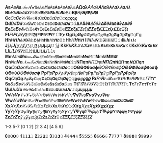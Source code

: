 𝐀𝐚𝐴𝑎𝑨𝒂𝒜𝒶𝓐𝓪𝔄𝔞𝔸𝕒𝕬𝖆𝖠𝖺𝗔𝗮𝘈𝘢𝘼𝙖𝙰𝚊𝚨𝛀𝛂𝛌𝛢𝛬𝛼𝜆𝜜𝜦𝜶𝝀𝝖𝝠𝝰𝝺𝞐𝞪𝞚𝞴
𝐁𝐛𝐵𝑏𝑩𝒃𝒷𝓑𝓫𝔅𝔟𝔹𝕓𝕭𝖇𝖡𝖻𝗕𝗯𝘉𝘣𝘽𝙗𝙱𝚋𝚩𝛃𝛣𝛽𝜝𝜷𝝗𝝱𝞑𝞫
𝐂𝐜𝐶𝑐𝑪𝒄𝒞𝒸𝓒𝓬𝔠𝕔𝕮𝖈𝖢𝖼𝗖𝗰𝘊𝘤𝘾𝙘𝙲𝚌𝛓𝜍𝝇𝞁𝞻
𝐃𝐝𝐷𝑑𝑫𝒅𝒟𝒹𝓓𝓭𝔇𝔡𝔻𝕕𝕯𝖉𝖣𝖽𝗗𝗱𝘋𝘥𝘿𝙙𝙳𝚍𝚫𝚲𝛅𝛝𝛛𝛥𝛿𝜕𝜗𝜟𝜹𝝏𝝑𝝙𝝳𝞉𝞋𝞓𝞭𝟃𝟅
𝐄𝐞𝐸𝑒𝑬𝒆𝓔𝓮𝔈𝔢𝔼𝕖𝕰𝖊𝖤𝖾𝗘𝗲𝘌𝘦𝙀𝙚𝙴𝚎𝚬𝚺𝛆𝛏𝛜𝛦𝛴𝜀𝜉𝜖𝜠𝜮𝜺𝝃𝝐𝝚𝝨𝝣𝝴𝝽𝞊𝞔𝞢𝞮𝞝𝞷𝟄
𝐅𝐟𝐹𝑓𝑭𝒇𝒻𝓕𝓯𝔉𝔣𝔽𝕗𝕱𝖋𝖥𝖿𝗙𝗳𝘍𝘧𝙁𝙛𝙵𝚏f𝟊𝟋
𝐆𝐠𝐺𝑔𝑮𝒈𝒢𝓖𝓰𝔊𝔤𝔾𝕘𝕲𝖌𝖦𝗀𝗚𝗴𝘎𝘨𝙂𝙜𝙶𝚐𝚪g
𝐇𝐡𝐻𝑯𝒉𝒽𝓗𝓱𝔥𝕙𝕳𝖍𝖧𝗁𝗛𝗵𝘏𝘩𝙃𝙝𝙷𝚑𝚮h𝛨𝜢𝝜𝞖
𝐈𝐢𝐼𝑖𝑰𝒊𝒾𝓘𝓲𝔦𝕀𝕚𝕴𝖎𝖨𝗂𝗜𝗶𝘐𝘪𝙄𝙞𝙸𝚒𝚤𝚰i𝛪𝜄𝜤𝜾𝝞𝝸𝞘𝞲
𝐉𝐣𝐽𝑗𝑱𝒋𝒥𝒿𝓙𝓳𝔍𝔧𝕁𝕛𝕵𝖏𝖩𝗃𝗝𝗷𝘑𝘫𝙅𝙟𝙹𝚓𝚥j
𝐊𝐤𝐾𝑘𝑲𝒌𝒦𝓀𝓚𝓴𝔎𝔨𝕂𝕜𝕶𝖐𝖪𝗄𝗞𝗸𝘒𝘬𝙆𝙠𝙺𝚔𝚱𝛋𝛫𝜅𝜥𝜿𝝟𝝹𝞙𝞳
𝐋𝐥𝐿𝑙𝑳𝒍𝓁𝓛𝓵𝔏𝔩𝕃𝕝𝕷𝖑𝖫𝗅𝗟𝗹𝘓𝘭𝙇𝙡𝙻𝚕𝛊
𝐌𝐦𝑀𝑚𝑴𝒎𝓂𝓜𝓶𝔐𝔪𝕄𝕞𝕸𝖒𝖬𝗆𝗠𝗺𝘔𝘮𝙈𝙢𝙼𝚖𝚳m𝛭𝜧𝝡𝞛
𝐍𝐧𝑁𝑛𝑵𝒏𝒩𝓃𝓝𝓷𝔑𝔫𝕟𝕹𝖓𝖭𝗇𝗡𝗻𝘕𝘯𝙉𝙣𝙽𝚗𝚴𝚷𝛈𝛑𝛮𝛱𝛺𝜂𝜋𝜨𝜫𝜴𝝅𝝢𝝮𝝥𝝿𝝶𝞜𝞨𝞟𝞰𝞹
𝐎𝐨𝑂𝑜𝑶𝒐𝒪𝓞𝓸𝔒𝔬𝕆𝕠𝕺𝖔𝖮𝗈𝗢𝗼𝘖𝘰𝙊𝙤𝙾𝚘𝚶𝚯𝚹𝚽𝛉𝛐𝛔𝛟𝛳𝛰𝛩𝛷𝜃𝜊𝜎𝜙𝜪𝜣𝜭𝜱𝜽𝝄𝝈𝝓𝝝𝝾𝞂𝞍𝝤𝝧𝝫𝝷𝞗𝞞𝞡𝞥𝞱𝞸𝞼𝟇
𝐏𝐩𝑃𝑝𝑷𝒑𝒫𝓅𝓟𝓹𝔓𝔭𝕡𝕻𝖕𝖯𝗉𝗣𝗽𝘗𝘱𝙋𝙥𝙿𝚙𝚸𝛒𝛲𝜌𝜬𝝆𝝦𝞀𝞠𝞺
𝐐𝐪𝑄𝑞𝑸𝒒𝒬𝓆𝓠𝓺𝔔𝔮𝕢𝕼𝖖𝖰𝗊𝗤𝗾𝘘𝘲𝙌𝙦𝚀𝚚𝛠𝛗𝜚𝝔𝞎𝟈
𝐑𝐫𝑅𝑟𝑹𝒓𝓇𝓡𝓻𝔯𝕣𝕽𝖗𝖱𝗋𝗥𝗿𝘙𝘳𝙍𝙧𝚁𝚛𝛤𝜞𝝘𝞒
𝐒𝐬𝑆𝑠𝑺𝒔𝒮𝓈𝓢𝓼𝔖𝔰𝕊𝕤𝕾𝖘𝖲𝗌𝗦𝘀𝘚𝘴𝙎𝙨𝚂𝚜s
𝐓𝐭𝑇𝑡𝑻𝒕𝒯𝓉𝓣𝓽𝔗𝔱𝕋𝕥𝕿𝖙𝖳𝗍𝗧𝘁𝘛𝘵𝙏𝙩𝚃𝚝𝚻𝛕𝛵𝜏𝜯𝝉𝝉𝝩𝞃𝞣𝞽
𝐔𝐮𝑈𝑢𝑼𝒖𝒰𝓊𝓤𝓾𝔘𝔲𝕌𝕦𝖀𝖚𝖴𝗎𝗨𝘂𝘜𝘶𝙐𝙪𝚄𝚞𝛍𝛖𝜇𝝁𝝻𝞵
𝐕𝐯𝑉𝑣𝑽𝒗𝒱𝓋𝓥𝓿𝔙𝔳𝕍𝕧𝖁𝖛𝖵𝗏𝗩𝘃𝘝𝘷𝙑𝙫𝚅𝚟𝛁𝛎𝛻𝜈𝜐𝜵𝝂𝝊𝝯𝝼𝞄𝞩𝞶𝞾
𝐖𝐰𝑊𝑤𝑾𝒘𝒲𝓌𝓦𝔀𝔚𝔴𝕎𝕨𝖂𝖜𝖶𝗐𝗪𝘄𝘞𝘸𝙒𝙬𝚆𝚠w𝛡𝛚𝜔𝜛𝝎𝝕𝞈𝞏𝟂𝟉
𝐗𝐱𝑋𝑥𝑿𝒙𝒳𝓍𝓧𝔁𝔛𝔵𝕏𝕩𝖃𝖝𝖷𝗑𝗫𝘅𝘟𝘹𝙓𝙭𝚇𝚡𝚾𝛞𝛘𝛸𝜒𝜘𝜲𝝌𝝒𝝬𝞆𝞌𝞦𝟀𝟆
𝐘𝐲𝑌𝑦𝒀𝒚𝒴𝓎𝓨𝔂𝔜𝔶𝕐𝕪𝖄𝖞𝖸𝗒𝗬𝘆𝘠𝘺𝙔𝙮𝚈𝚢𝚼𝚿𝛄𝛙𝛶𝛹𝜑𝜓𝛾𝜰𝜳𝝋𝝍𝝪𝝭𝞅𝞇𝝲𝞤𝞧𝞬𝞿𝟁
𝐙𝐳𝑍𝑧𝒁𝒛𝒵𝓏𝓩𝔃𝔷𝕫𝖅𝖟𝖹𝗓𝗭𝘇𝘡𝘻𝙕𝙯𝚉𝚣𝚭𝚵𝛇𝛧𝛯𝜁𝜡𝜩𝝛𝝵𝞯𝞕

1-3 5-7
[0 1 2] [2 3 4] [4 5 6]


𝟎𝟘𝟢𝟬𝟶
𝟏𝟙𝟣𝟭𝟷
𝟐𝟚𝟤𝟮𝟸
𝟑𝟛𝟥𝟯𝟹
𝟒𝟜𝟦𝟰𝟺
𝟓𝟝𝟧𝟱𝟻
𝟔𝟞𝟨𝟲𝟼
𝟕𝟟𝟩𝟳𝟽
𝟖𝟠𝟪𝟴𝟾
𝟗𝟡𝟫𝟵𝟿